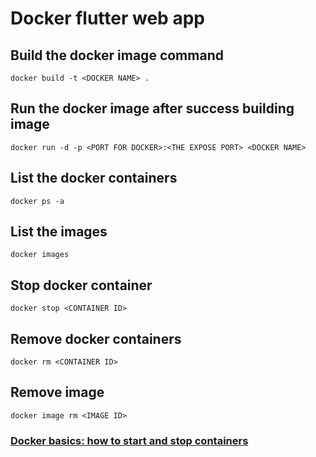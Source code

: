 # Docker flutter web app


## Build the docker image command
```
docker build -t <DOCKER NAME> .
```

## Run the docker image after success building image
```
docker run -d -p <PORT FOR DOCKER>:<THE EXPOSE PORT> <DOCKER NAME>
```

## List the docker containers
```
docker ps -a
```

## List the images
```
docker images
```

## Stop docker container
```
docker stop <CONTAINER ID>
```

## Remove docker containers
```
docker rm <CONTAINER ID>
```

## Remove image
```
docker image rm <IMAGE ID>
```

### [Docker basics: how to start and stop containers](https://eldermoraes.com/docker-basics-how-to-start-and-stop-containers/)
